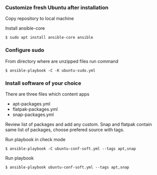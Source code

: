 ### Customize fresh Ubuntu after installation

Copy repository to local machine

Install ansible-core

`$ sudo apt install ansible-core ansible`

### Configure sudo

From directory where are unzipped files run command

`$ ansible-playbook -C -K ubuntu-sudo.yml`

### Install software of your choice

There are three files which content apps
- apt-packages.yml
- flatpak-packages.yml
- snap-packages.yml


Review list of packages and add any custom. Snap and flatpak contain same list of packages, choose prefered source with tags.


Run playbook in check mode 

`$ ansible-playbook -C ubuntu-conf-soft.yml --tags apt,snap`


Run playbook

`$ ansible-playbook ubuntu-conf-soft.yml --tags apt,snap`
